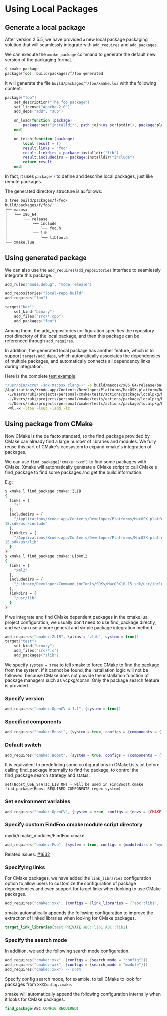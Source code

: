 # Using Local Packages

## Generate a local package

After version 2.5.5, we have provided a new local package packaging solution that will seamlessly integrate with `add_requires` and `add_packages`.

We can execute the `xmake package` command to generate the default new version of the packaging format.

```sh
$ xmake package
package(foo): build/packages/f/foo generated
```

It will generate the file `build/packages/f/foo/xmake.lua` with the following content:

```lua
package("foo")
    set_description("The foo package")
    set_license("Apache-2.0")
    add_deps("add", "sub")

    on_load(function (package)
        package:set("installdir", path.join(os.scriptdir(), package:plat(), package:arch(), package:mode()))
    end)

    on_fetch(function (package)
        local result = {}
        result.links = "foo"
        result.linkdirs = package:installdir("lib")
        result.includedirs = package:installdir("include")
        return result
    end)
```

In fact, it uses `package()` to define and describe local packages, just like remote packages.

The generated directory structure is as follows:

```sh
$ tree build/packages/f/foo/
build/packages/f/foo/
├── macosx
│   └── x86_64
│       └── release
│           ├── include
│           │   └── foo.h
│           └── lib
│               └── libfoo.a
└── xmake.lua
```

## Using generated package

We can also use the `add_requires`/`add_repositories` interface to seamlessly integrate this package.

```lua
add_rules("mode.debug", "mode.release")

add_repositories("local-repo build")
add_requires("foo")

target("bar")
    set_kind("binary")
    add_files("src/*.cpp")
    add_packages("foo")
```

Among them, the add_repositories configuration specifies the repository root directory of the local package, and then this package can be referenced through `add_requires`.

In addition, the generated local package has another feature, which is to support `target/add_deps`, which automatically associates the dependencies of multiple packages, and automatically connects all dependency links during integration.

Here is the complete [test example](https://github.com/xmake-io/xmake/blob/dev/tests/actions/package/localpkg/test.lua).

```sh
"/usr/bin/xcrun -sdk macosx clang++" -o build/macosx/x86_64/release/bar build/.objs/bar/macosx/x86_64/release/src/main.cpp.o -arch x86_64 -mmacosx-version -min=10.15 -isysroot
/Applications/Xcode.app/Contents/Developer/Platforms/MacOSX.platform/Developer/SDKs/MacOSX11.0.sdk -stdlib=libc++
 -L/Users/ruki/projects/personal/xmake/tests/actions/package/localpkg/bar/build/packages/f/foo/macosx/x86_64/release/lib
 -L/Users/ruki/projects/personal/xmake/tests/actions/package/localpkg/bar/build/packages/s/sub/macosx/x86_64/release/lib
 -L/Users/ruki/projects/personal/xmake/tests/actions/package/localpkg/bar/build/packages/a/add/macosx/x86_64/release/lib
 -Wl,-x -lfoo -lsub -ladd -lz
```

## Using package from CMake

Now CMake is the de facto standard, so the find_package provided by CMake can already find a large number of libraries and modules. We fully reuse this part of CMake's ecosystem to expand xmake's integration of packages.

We can use `find_package("cmake::xxx")` to find some packages with CMake. Xmake will automatically generate a CMake script to call CMake's find_package to find some packages and get the build information.

E.g:

```sh
$ xmake l find_package cmake::ZLIB
{
  links = {
    "z"
  },
  includedirs = {
    "/Applications/Xcode.app/Contents/Developer/Platforms/MacOSX.platform/Developer/SDKs/MacOSX10.
15.sdk/usr/include"
  },
  linkdirs = {
    "/Applications/Xcode.app/Contents/Developer/Platforms/MacOSX.platform/Developer/SDKs/MacOSX10.
15.sdk/usr/lib"
  }
}
$ xmake l find_package cmake::LibXml2
{
  links = {
    "xml2"
  },
  includedirs = {
    "/Library/Developer/CommandLineTools/SDKs/MacOSX10.15.sdk/usr/include/libxml2"
  },
  linkdirs = {
    "/usr/lib"
  }
}
```

If we integrate and find CMake dependent packages in the xmake.lua project configuration, we usually don't need to use find_package directly, and we can use a more general and simple package integration method.

```lua
add_requires("cmake::ZLIB", {alias = "zlib", system = true})
target("test")
    set_kind("binary")
    add_files("src/*.c")
    add_packages("zlib")
```

We specify `system = true` to tell xmake to force CMake to find the package from the system. If it cannot be found, the installation logic will not be followed, because CMake does not provide the installation function of package managers such as vcpkg/conan. Only the package search feature is provided.

### Specify version

```lua
add_requires("cmake::OpenCV 4.1.1", {system = true})
```

### Specified components

```lua
add_requires("cmake::Boost", {system = true, configs = {components = {"regex", "system"}}))
```

### Default switch

```lua
add_requires("cmake::Boost", {system = true, configs = {components = {"regex", "system"}, presets = {Boost_USE_STATIC_LIB = true}}})
```

It is equivalent to predefining some configurations in CMakeLists.txt before calling find_package internally to find the package, to control the find_package search strategy and status.

```
set(Boost_USE_STATIC_LIB ON) - will be used in FindBoost.cmake
find_package(Boost REQUIRED COMPONENTS regex system)
```

### Set environment variables

```lua
add_requires("cmake::OpenCV", {system = true, configs = {envs = {CMAKE_PREFIX_PATH = "xxx"}}})
```

### Specify custom FindFoo.cmake module script directory

mydir/cmake_modules/FindFoo.cmake

```lua
add_requires("cmake::Foo", {system = true, configs = {moduledirs = "mydir/cmake_modules"}})
```

Related issues: [#1632](https://github.com/xmake-io/xmake/issues/1632)

### Specifying links

For CMake packages, we have added the ``link_libraries`` configuration option to allow users to customize the configuration of package dependencies and even support for target links when looking to use CMake packages.

```lua
add_requires("cmake::xxx", {configs = {link_libraries = {"abc::lib1", "abc::lib2"}}})
```

xmake automatically appends the following configuration to improve the extraction of linked libraries when looking for CMake packages.

```cmake
target_link_libraries(test PRIVATE ABC::lib1 ABC::lib2)
```

### Specify the search mode

In addition, we add the following search mode configuration.

```lua
add_requires("cmake::xxx", {configs = {search_mode = "config"}})
add_requires("cmake::xxx", {configs = {search_mode = "module"}})
add_requires("cmake::xxx") -- both
```

Specify config search mode, for example, to tell CMake to look for packages from `XXXConfig.cmake`.

xmake will automatically append the following configuration internally when it looks for CMake packages.

```cmake
find_package(ABC CONFIG REQUIRED)
```
